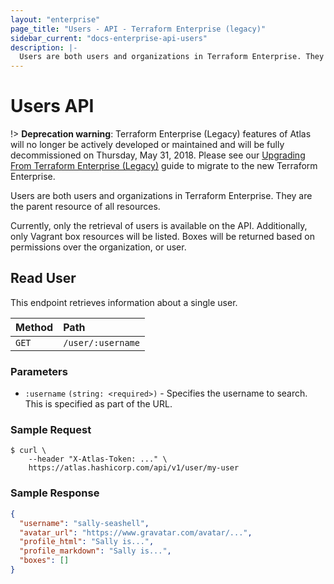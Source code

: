 ```yaml
---
layout: "enterprise"
page_title: "Users - API - Terraform Enterprise (legacy)"
sidebar_current: "docs-enterprise-api-users"
description: |-
  Users are both users and organizations in Terraform Enterprise. They are the parent resource of all resources.
---
```


# Users API

!> **Deprecation warning**: Terraform Enterprise (Legacy) features of Atlas will no longer be actively developed or maintained and will be fully decommissioned on Thursday, May 31, 2018. Please see our [Upgrading From Terraform Enterprise (Legacy)](https://www.terraform.io/docs/enterprise/upgrade/index.html) guide to migrate to the new Terraform Enterprise.

Users are both users and organizations in Terraform Enterprise. They are the
parent resource of all resources.

Currently, only the retrieval of users is available on the API. Additionally,
only Vagrant box resources will be listed. Boxes will be returned based on
permissions over the organization, or user.

## Read User

This endpoint retrieves information about a single user.

| Method | Path           |
| :----- | :------------- |
| `GET`  | `/user/:username` |

### Parameters

- `:username` `(string: <required>)` - Specifies the username to search. This is
  specified as part of the URL.

### Sample Request

```text
$ curl \
    --header "X-Atlas-Token: ..." \
    https://atlas.hashicorp.com/api/v1/user/my-user
```

### Sample Response

```json
{
  "username": "sally-seashell",
  "avatar_url": "https://www.gravatar.com/avatar/...",
  "profile_html": "Sally is...",
  "profile_markdown": "Sally is...",
  "boxes": []
}
```
